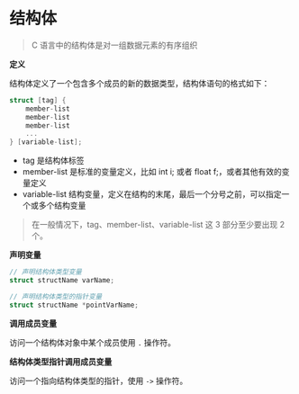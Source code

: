 # 结构体

> C 语言中的结构体是对一组数据元素的有序组织

**定义**

结构体定义了一个包含多个成员的新的数据类型，结构体语句的格式如下：

```c
struct [tag] {
    member-list
    member-list
    member-list
    ...
} [variable-list];
```

- tag 是结构体标签
- member-list 是标准的变量定义，比如 int i; 或者 float f;，或者其他有效的变量定义
- variable-list 结构变量，定义在结构的末尾，最后一个分号之前，可以指定一个或多个结构变量

> 在一般情况下，tag、member-list、variable-list 这 3 部分至少要出现 2 个。

**声明变量**

```c
// 声明结构体类型变量
struct structName varName;

// 声明结构体类型的指针变量
struct structName *pointVarName;
```

**调用成员变量**

访问一个结构体对象中某个成员使用 `.` 操作符。

**结构体类型指针调用成员变量**

访问一个指向结构体类型的指针，使用 `->` 操作符。